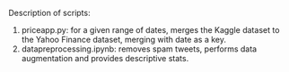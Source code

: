 Description of scripts:
1. priceapp.py: for a given range of dates, merges the Kaggle dataset to the Yahoo Finance dataset, merging with date as a key.
2. datapreprocessing.ipynb: removes spam tweets, performs data augmentation and provides descriptive stats.
